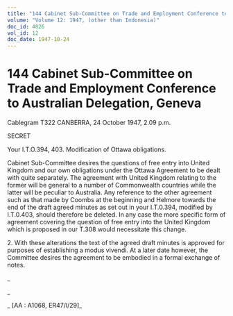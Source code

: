 ```yaml
---
title: "144 Cabinet Sub-Committee on Trade and Employment Conference to Australian Delegation, Geneva"
volume: "Volume 12: 1947, (other than Indonesia)"
doc_id: 4826
vol_id: 12
doc_date: 1947-10-24
---
```


# 144 Cabinet Sub-Committee on Trade and Employment Conference to Australian Delegation, Geneva

Cablegram T322 CANBERRA, 24 October 1947, 2.09 p.m.

SECRET

Your I.T.O.394, 403. Modification of Ottawa obligations.

Cabinet Sub-Committee desires the questions of free entry into United Kingdom and our own obligations under the Ottawa Agreement to be dealt with quite separately. The agreement with United Kingdom relating to the former will be general to a number of Commonwealth countries while the latter will be peculiar to Australia. Any reference to the other agreement such as that made by Coombs at the beginning and Helmore towards the end of the draft agreed minutes as set out in your I.T.0.394, modified by I.T.0.403, should therefore be deleted. In any case the more specific form of agreement covering the question of free entry into the United Kingdom which is proposed in our T.308 would necessitate this change.

2\. With these alterations the text of the agreed draft minutes is approved for purposes of establishing a modus vivendi. At a later date however, the Committee desires the agreement to be embodied in a formal exchange of notes.

_

_

_ [AA : A1068, ER47/l/29]_
